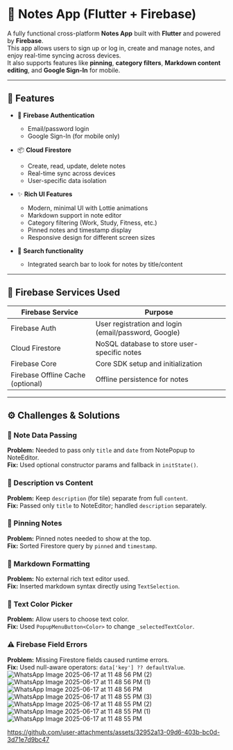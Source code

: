 # 📝 Notes App (Flutter + Firebase)

A fully functional cross-platform **Notes App** built with **Flutter** and powered by **Firebase**.  
This app allows users to sign up or log in, create and manage notes, and enjoy real-time syncing across devices.  
It also supports features like **pinning**, **category filters**, **Markdown content editing**, and **Google Sign-In** for mobile.

---

## 🚀 Features

- 🔐 **Firebase Authentication**
  - Email/password login
  - Google Sign-In (for mobile only)

- 📦 **Cloud Firestore**
  - Create, read, update, delete notes
  - Real-time sync across devices
  - User-specific data isolation

- ✨ **Rich UI Features**
  - Modern, minimal UI with Lottie animations
  - Markdown support in note editor
  - Category filtering (Work, Study, Fitness, etc.)
  - Pinned notes and timestamp display
  - Responsive design for different screen sizes

- 🔎 **Search functionality**
  - Integrated search bar to look for notes by title/content

---

## 🧠 Firebase Services Used

| Firebase Service     | Purpose                                                |
|----------------------|--------------------------------------------------------|
| Firebase Auth         | User registration and login (email/password, Google)  |
| Cloud Firestore       | NoSQL database to store user-specific notes           |
| Firebase Core         | Core SDK setup and initialization                     |
| Firebase Offline Cache (optional) | Offline persistence for notes           |

---
## ⚙️ Challenges & Solutions

### 🔄 Note Data Passing
**Problem:** Needed to pass only `title` and `date` from NotePopup to NoteEditor.  
**Fix:** Used optional constructor params and fallback in `initState()`.

### 📝 Description vs Content
**Problem:** Keep `description` (for tile) separate from full `content`.  
**Fix:** Passed only `title` to NoteEditor; handled `description` separately.

### 📌 Pinning Notes
**Problem:** Pinned notes needed to show at the top.  
**Fix:** Sorted Firestore query by `pinned` and `timestamp`.

### 🧰 Markdown Formatting
**Problem:** No external rich text editor used.  
**Fix:** Inserted markdown syntax directly using `TextSelection`.

### 🎨 Text Color Picker
**Problem:** Allow users to choose text color.  
**Fix:** Used `PopupMenuButton<Color>` to change `_selectedTextColor`.

### ⚠️ Firebase Field Errors
**Problem:** Missing Firestore fields caused runtime errors.  
**Fix:** Used null-aware operators: `data['key'] ?? defaultValue`.
![WhatsApp Image 2025-06-17 at 11 48 56 PM (2)](https://github.com/user-attachments/assets/392ef0cb-e41b-4b5e-8db3-6284e2776355)
![WhatsApp Image 2025-06-17 at 11 48 56 PM (1)](https://github.com/user-attachments/assets/0d6aa876-448c-4234-8eef-92b95b9277c2)
![WhatsApp Image 2025-06-17 at 11 48 56 PM](https://github.com/user-attachments/assets/a6394d40-aa68-4bff-ba66-d353178c822a)
![WhatsApp Image 2025-06-17 at 11 48 55 PM (3)](https://github.com/user-attachments/assets/7c354832-61ea-4bc8-8dff-acc6daf0a34b)
![WhatsApp Image 2025-06-17 at 11 48 55 PM (2)](https://github.com/user-attachments/assets/211a84ad-a46c-4565-a716-570c6c2cbe09)
![WhatsApp Image 2025-06-17 at 11 48 55 PM (1)](https://github.com/user-attachments/assets/703ff595-5575-4e27-90da-ac3f20825cf3)
![WhatsApp Image 2025-06-17 at 11 48 55 PM](https://github.com/user-attachments/assets/d983aa15-c2a5-4654-b881-f4aa459db3fd)

https://github.com/user-attachments/assets/32952a13-09d6-403b-bc0d-3d71e7d9bc47

